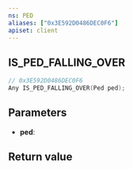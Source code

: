 ```yaml
---
ns: PED
aliases: ["0x3E592D0486DEC0F6"]
apiset: client
---
```

## IS_PED_FALLING_OVER

```c
// 0x3E592D0486DEC0F6
Any IS_PED_FALLING_OVER(Ped ped);
```


## Parameters
* **ped**:

## Return value

